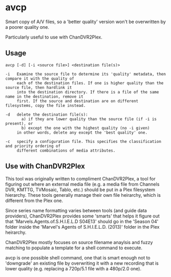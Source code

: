 # avcp

Smart copy of A/V files, so a 'better quality' version won't be overwritten by a poorer quality one.

Particularly useful to use with ChanDVR2Plex.

## Usage

    avcp [-d] [-i <source file>] <destination file(s)>

    -i   Examine the source file to determine its 'quality' metadata, then compare it with the quality of
         each of the destination files. If one is higher quality than the source file, then hardlink it
         into the destination directory. If there is a file of the same name in the destination, remove it
         first. If the source and destination are on different filesystems, copy the file instead.
         
    -d   delete the destination file(s):
           a) if they are lower quality than the source file (if -i is present), or
           b) except the one with the highest quality (no -i given)
         in other words, delete any except the 'best quality' one.
         
    -c   specify a configuration file. This specifies the classification and priority ordering of
         different combinations of media attributes.
    
         
## Use with ChanDVR2Plex

This tool was originally written to compliment ChanDVR2Plex, a tool for figuring out where an external
media file (e.g. a media file from Channels DVR, KMTTG, TVMosaic, Tablo, etc.) should be put in a Plex
filesystem hierarchy. These tools generally manage their own file heirarchy, which is different from
the Plex one.

Since series name formatting varies between tools (and guide data providers), ChanDVR2Plex provides
some 'smarts' that helps it figure out that 'Marvels.Agents.of.S.H.I.E.L.D S04E13' should go in the
'Season 04' folder inside the 'Marvel's Agents of S.H.I.E.L.D. (2013)' folder in the Plex heirarchy.

ChanDVR2Plex mostly focuses on source filename anaylsis and fuzzy matching to populate a template for a
shell command to execute.

avcp is one possible shell command, one that is smart enough not to 'downgrade' an existing file by
overwriting it with a new recording that is lower quality (e.g. replacing a 720p/5.1 file with a
480p/2.0 one).
